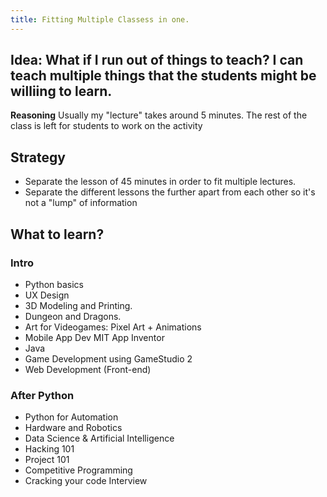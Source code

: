 ```yaml
---
title: Fitting Multiple Classess in one.
---
```


## Idea: What if I run out of things to teach? I can teach multiple things that the students might be williing to learn.

**Reasoning**
Usually my "lecture" takes around 5 minutes. The rest of the class is left for students to work on the activity


## Strategy

- Separate the lesson of 45 minutes in order to fit multiple lectures. 
- Separate the different lessons  the further apart from each other so it's not a "lump" of information



## What to learn?

### Intro

- Python basics
- UX Design 
- 3D Modeling and Printing.
- Dungeon and Dragons.
- Art for Videogames: Pixel Art + Animations
- Mobile App Dev MIT App Inventor
- Java
- Game Development using GameStudio 2
- Web Development (Front-end)

### After Python

- Python for Automation
- Hardware and Robotics
- Data Science & Artificial Intelligence 
- Hacking 101
- Project 101
- Competitive Programming
- Cracking your code Interview













